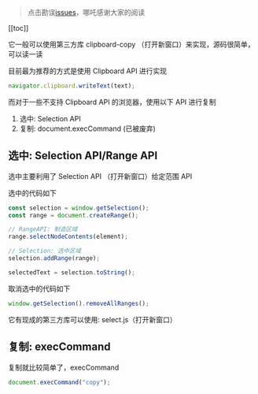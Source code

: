 > 点击勘误[issues](https://github.com/webVueBlog/learn-web/issues)，哪吒感谢大家的阅读

[[toc]]

它一般可以使用第三方库 clipboard-copy （打开新窗口）来实现，源码很简单，可以读一读

目前最为推荐的方式是使用 Clipboard API 进行实现

```js
navigator.clipboard.writeText(text);
```

而对于一些不支持 Clipboard API 的浏览器，使用以下 API 进行复制

1. 选中: Selection API
2. 复制: document.execCommand (已被废弃)

## 选中: Selection API/Range API

选中主要利用了 Selection API （打开新窗口）给定范围 API

选中的代码如下

```js
const selection = window.getSelection();
const range = document.createRange();

// RangeAPI: 制造区域
range.selectNodeContents(element);

// Selection: 选中区域
selection.addRange(range);

selectedText = selection.toString();
```

取消选中的代码如下

```js
window.getSelection().removeAllRanges();
```

它有现成的第三方库可以使用: select.js（打开新窗口）

## 复制: execCommand

复制就比较简单了，execCommand

```js
document.execCommand("copy");
```

